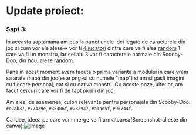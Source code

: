 # Update proiect:

### Sapt 3: 

In aceasta saptamana am pus la punct unele idei legate de caracterele din joc si cum vor ele alese-> vor fi <ins>4 jucatori</ins> dintre care va fi ales <ins>random</ins> 1 care va fi un monstru, iar ceilalti 3 vor fi caracterele normale din Scooby-Doo, din nou, alese <ins>random</ins>.

Pana in acest moment avem facuta o prima varianta a modului in care vrem sa arate mapa din joc(este png-ul cu numele "map") si am si gasit imagini cu fiecare personaj, cat si cu cativa monstri. Cu aceste poze, ulterior, am facut cercuri care vor fi de fapt pionii din joc.

Am ales, de asemenea, culori relevante pentru personajele din Scooby-Doo: `#e2ab37`, `#77429e`, `#35406f`, `#232947`, `#a1ae5f`, `#96744f`.

Ca idee, ideea pe care vom merge va fi urmatoarea(Screenshot-ul este din canva):![image](https://github.com/user-attachments/assets/44837b24-1485-4087-8c51-7eea1b5d156a)
